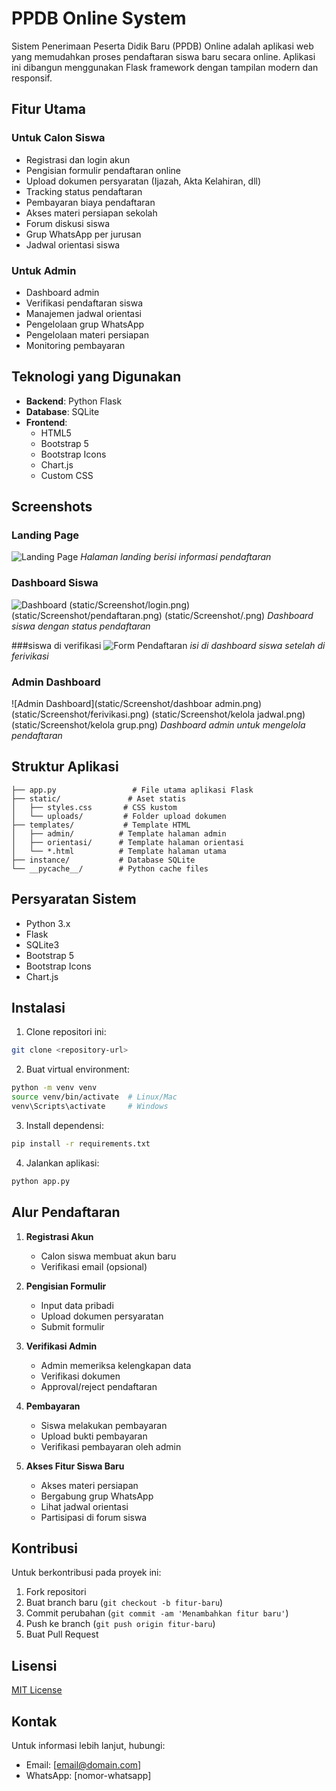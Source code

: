 # PPDB Online System

Sistem Penerimaan Peserta Didik Baru (PPDB) Online adalah aplikasi web yang memudahkan proses pendaftaran siswa baru secara online. Aplikasi ini dibangun menggunakan Flask framework dengan tampilan modern dan responsif.

## Fitur Utama

### Untuk Calon Siswa
- Registrasi dan login akun
- Pengisian formulir pendaftaran online
- Upload dokumen persyaratan (Ijazah, Akta Kelahiran, dll)
- Tracking status pendaftaran
- Pembayaran biaya pendaftaran
- Akses materi persiapan sekolah
- Forum diskusi siswa
- Grup WhatsApp per jurusan
- Jadwal orientasi siswa

### Untuk Admin
- Dashboard admin
- Verifikasi pendaftaran siswa
- Manajemen jadwal orientasi
- Pengelolaan grup WhatsApp
- Pengelolaan materi persiapan
- Monitoring pembayaran

## Teknologi yang Digunakan

- **Backend**: Python Flask
- **Database**: SQLite
- **Frontend**: 
  - HTML5
  - Bootstrap 5
  - Bootstrap Icons
  - Chart.js
  - Custom CSS

## Screenshots

### Landing Page
![Landing Page](static/Screenshot/Screenshot_20.png)
*Halaman landing berisi informasi pendaftaran*

### Dashboard Siswa
![Dashboard](static/Screenshot/daftar.png)
(static/Screenshot/login.png)
(static/Screenshot/pendaftaran.png)
(static/Screenshot/.png)
*Dashboard siswa dengan status pendaftaran*

###siswa di verifikasi
![Form Pendaftaran](static/Screenshot/Screenshot.png)
*isi di dashboard siswa setelah di ferivikasi*

### Admin Dashboard
![Admin Dashboard](static/Screenshot/dashboar admin.png)
(static/Screenshot/ferivikasi.png)
(static/Screenshot/kelola jadwal.png)
(static/Screenshot/kelola grup.png)
*Dashboard admin untuk mengelola pendaftaran*

## Struktur Aplikasi

```
├── app.py                 # File utama aplikasi Flask
├── static/               # Aset statis
│   ├── styles.css       # CSS kustom
│   └── uploads/         # Folder upload dokumen
├── templates/           # Template HTML
│   ├── admin/          # Template halaman admin
│   ├── orientasi/      # Template halaman orientasi
│   └── *.html          # Template halaman utama
├── instance/           # Database SQLite
└── __pycache__/        # Python cache files
```

## Persyaratan Sistem

- Python 3.x
- Flask
- SQLite3
- Bootstrap 5
- Bootstrap Icons
- Chart.js

## Instalasi

1. Clone repositori ini:
```bash
git clone <repository-url>
```

2. Buat virtual environment:
```bash
python -m venv venv
source venv/bin/activate  # Linux/Mac
venv\Scripts\activate     # Windows
```

3. Install dependensi:
```bash
pip install -r requirements.txt
```

4. Jalankan aplikasi:
```bash
python app.py
```

## Alur Pendaftaran

1. **Registrasi Akun**
   - Calon siswa membuat akun baru
   - Verifikasi email (opsional)

2. **Pengisian Formulir**
   - Input data pribadi
   - Upload dokumen persyaratan
   - Submit formulir

3. **Verifikasi Admin**
   - Admin memeriksa kelengkapan data
   - Verifikasi dokumen
   - Approval/reject pendaftaran

4. **Pembayaran**
   - Siswa melakukan pembayaran
   - Upload bukti pembayaran
   - Verifikasi pembayaran oleh admin

5. **Akses Fitur Siswa Baru**
   - Akses materi persiapan
   - Bergabung grup WhatsApp
   - Lihat jadwal orientasi
   - Partisipasi di forum siswa

## Kontribusi

Untuk berkontribusi pada proyek ini:

1. Fork repositori
2. Buat branch baru (`git checkout -b fitur-baru`)
3. Commit perubahan (`git commit -am 'Menambahkan fitur baru'`)
4. Push ke branch (`git push origin fitur-baru`)
5. Buat Pull Request

## Lisensi

[MIT License](LICENSE)

## Kontak

Untuk informasi lebih lanjut, hubungi:
- Email: [email@domain.com]
- WhatsApp: [nomor-whatsapp]